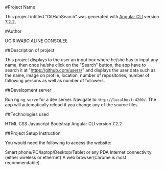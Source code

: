 #Project Name

This project intitled "GitHubSearch" was generated with [Angular CLI](https://github.com/angular/angular-cli) version 7.2.2.

#Author

UGIRIWABO ALINE CONSOLEE

##Description of project

This project displays to the user an input box where he/she has to input any name, then once he/she click on the "Search" button, the app have to search it at "https://github.com/users/" and displays the user data such as the name, image on profile, location, number of repositories, number of following persons as well as number of followers.

##Development server

Run ng `ng serve` for a dev server. Navigate to `http://localhost:4200/`. The app will automatically reload if you change any of the source files.

##Technologies used

HTML
CSS
Javascript
Bootstrap
Angular CLI version 7.2.2

##Project Setup Instruction

You would need the following to access the website:

Smart phone/PC/laptop/Desktop/Tablet or any PDA
Internet connectivity (either wireless or ethernet)
A web browser(Chrome is most recommendable).


